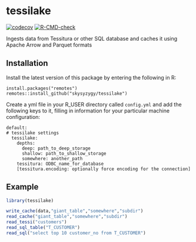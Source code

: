 
# tessilake

<!-- badges: start -->
[![codecov](https://codecov.io/gh/skysyzygy/tessilake/branch/master/graph/badge.svg?token=B8FAIEVRJW)](https://codecov.io/gh/skysyzygy/tessilake)
[![R-CMD-check](https://github.com/skysyzygy/tessilake/workflows/R-CMD-check/badge.svg)](https://github.com/skysyzygy/tessilake/actions)
<!-- badges: end -->

Ingests data from Tessitura or other SQL database and caches it using Apache Arrow and Parquet formats

## Installation

Install the latest version of this package by entering the following in R:

```
install.packages("remotes")
remotes::install_github("skysyzygy/tessilake")
```

Create a yml file in your R_USER directory called `config.yml` and add the following keys to it, filling in information
for your particular machine configuration:
```
default:
# tessilake settings
  tessilake:
    depths:
      deep: path_to_deep_storage
      shallow: path_to_shallow_storage
      somewhere: another_path
    tessitura: ODBC_name_for_database
    [tessitura.encoding: optionally force encoding for the connection]
```

## Example

``` r
library(tessilake)

write_cache(data,"giant_table","somewhere","subdir")
read_cache("giant_table","somewhere","subdir")
read_tessi("customers")
read_sql_table("T_CUSTOMER")
read_sql("select top 10 customer_no from T_CUSTOMER")
```

